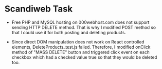 # Scandiweb Task

* Free PHP and MySQL hosting on 000webhost.com does not support sending HTTP DELETE method. That is why I modified POST method so that I could use it for both posting and deleting products.

* Since direct DOM manipulation does not work on React controlled elements, DeleteProducts_test.js failed. Therefore, I modified onClick method of "MASS DELETE" button and triggered click event on each checkbox which had a checked value true so that they would be deleted too.